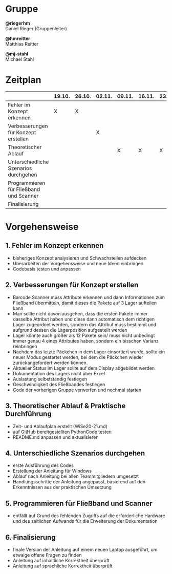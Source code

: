# Gruppe
**@riegerhm**\
Daniel Rieger (Gruppenleiter)

**@hmreitter**\
Matthias Reitter

**@mj-stahl**\
Michael Stahl

# Zeitplan
| | 19.10. | 26.10. | 02.11.|  09.11. | 16.11. | 23.11. | 30.11. | 07.12.|  14.12. | 21.12.| 11.01. | 18.01. |
| ------ | ------ | ------ | ------ | ------ | ------ | ------ | ------ | ------ | ------ | ------ |------ | ------ |
| Fehler im Konzept erkennen| X|  X|
| Verbesserungen für Konzept erstellen |||X|
| Theoretischer Ablauf ||||X|X|X|X|Überarbeitung Readme|
| Unterschiedliche Szenarios durchgehen ||
| Programmieren für Fließband und Scanner ||||||||X|
| Finalisierung |||||||||||X|

# Vorgehensweise
## 1. Fehler im Konzept erkennen
   *  bisheriges Konzept analysieren und Schwachstellen aufdecken
   *  Überarbeiten der Vorgehensweise und neue Ideen einbringen
   *  Codebasis testen und anpassen
## 2. Verbesserungen für Konzept erstellen
   *	Barcode Scanner muss Attribute erkennen und dann Informationen zum Fließband übermitteln, damit dieses die Pakete auf 3 Lager aufteilen kann
   *	Man sollte nicht davon ausgehen, dass die ersten Pakete immer dasselbe Attribut haben und diese dann automatisch dem richtigen Lager zugeordnet werden, sondern das 
      Attribut muss bestimmt und aufgrund dessen die Lagerposition aufgestellt werden
   *	Lager könnte auch größer als 12 Pakete sein/ muss nicht unbedingt immer genau 4 eines Attributes haben, sondern ein bisschen Varianz reinbringen
   *	Nachdem das letzte Päckchen in dem Lager einsortiert wurde, sollte ein neuer Modus gestartet werden, bei dem die Päckchen wieder zurückangefordert werden können.
   *	Aktueller Status im Lager sollte auf dem Display abgebildet werden
   *	Dokumentation des Lagers nicht über Excel
   *	Auslastung selbstständig festlegen
   *  Geschwindigkeit des Fließbandes festlegen
   *	Code der vorherigen Gruppe verwerfen und nochmal starten
## 3. Theoretischer Ablauf & Praktische Durchführung
   *  Zeit- und Ablaufplan erstellt (WiSe20-21.md)
   *  auf GitHub bereitgestellten PythonCode testen
   *  README.md anpassen und aktualisieren
## 4. Unterschiedliche Szenarios durchgehen
   *  erste Ausführung des Codes
   *  Erstellung der Anleitung für Windows
   *  Ablauf nach Anleitung bei allen Teammitgliedern umgesetzt
   *  Handlungsschritte der Anleitung angepasst, basierend auf den Erkenntnissen aus der praktischen Umsetzung
## 5. Programmieren für Fließband und Scanner
   *  entfällt auf Grund des fehlenden Zugriffs auf die erforderliche Hardware und des zeitlichen Aufwands für die Erweiterung der Dokumentation
## 6. Finalisierung
   *  finale Version der Anleitung auf einem neuen Laptop ausgeführt, um etwaige offene Fragen zu finden
   *  Anleitung auf inhaltliche Korrektheit überprüft
   *  Anleitung auf sprachliche Korrektheit überprüft
